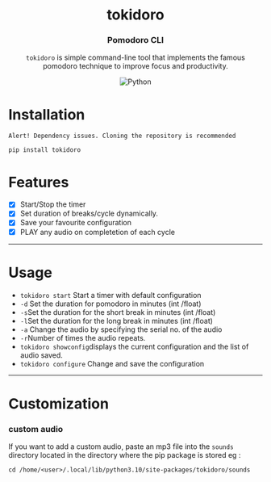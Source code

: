 <div align="center">

# tokidoro

### Pomodoro CLI

`tokidoro` is simple command-line tool that implements the famous pomodoro technique to improve focus and productivity.

![Python](https://img.shields.io/badge/python-3670A0?style=for-the-badge&logo=python&logoColor=ffdd54)

</div>

# Installation
`Alert! Dependency issues. Cloning the repository is recommended`
```
pip install tokidoro
```

# Features

- [x] Start/Stop the timer
- [x] Set duration of breaks/cycle dynamically.
- [x] Save your favourite configuration
- [x] PLAY any audio on completetion of each cycle

---

# Usage

- `tokidoro start` Start a timer with default configuration
- `-d` Set the duration for pomodoro in minutes (int /float)
- `-s`Set the duration for the short break in minutes (int /float)
- `-l`Set the duration for the long break in minutes (int /float)
- `-a` Change the audio by specifying the serial no. of the audio
- `-r`Number of times the audio repeats.
  <br>
- `tokidoro showconfig`displays the current configuration and the list of audio saved.
- `tokidoro configure` Change and save the configuration

---

# Customization

### custom audio

If you want to add a custom audio, paste an mp3 file into the `sounds` directory located in the directory where the pip package is stored
eg :

```
cd /home/<user>/.local/lib/python3.10/site-packages/tokidoro/sounds
```
